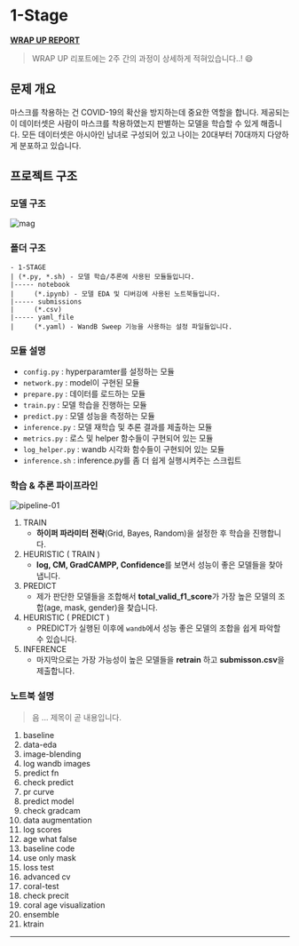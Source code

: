 # 1-Stage

**[WRAP UP REPORT](https://hackmd.io/@cdll-lo-ol-lo-ol/r1S5PKqHd)**

> WRAP UP 리포트에는 2주 간의 과정이 상세하게 적혀있습니다..! :smile:

## 문제 개요

마스크를 착용하는 건 COVID-19의 확산을 방지하는데 중요한 역할을 합니다. 제공되는 이 데이터셋은 사람이 마스크를 착용하였는지 판별하는 모델을 학습할 수 있게 해줍니다. 모든 데이터셋은 아시아인 남녀로 구성되어 있고 나이는 20대부터 70대까지 다양하게 분포하고 있습니다.

## 프로젝트 구조

### 모델 구조

![mag](https://i.imgur.com/GvtKJWR.png)

### 폴더 구조

```
- 1-STAGE
| (*.py, *.sh) - 모델 학습/추론에 사용된 모듈들입니다.
|----- notebook
|     (*.ipynb) - 모델 EDA 및 디버깅에 사용된 노트북들입니다.
|----- submissions
|     (*.csv)
|----- yaml_file
|     (*.yaml) - WandB Sweep 기능을 사용하는 설정 파일들입니다.
```

### 모듈 설명

- `config.py` : hyperparamter를 설정하는 모듈
- `network.py` : model이 구현된 모듈
- `prepare.py` : 데이터를 로드하는 모듈
- `train.py` : 모델 학습을 진행하는 모듈
- `predict.py` : 모델 성능을 측정하는 모듈
- `inference.py` : 모델 재학습 및 추론 결과를 제출하는 모듈 
- `metrics.py` : 로스 및 helper 함수들이 구현되어 있는 모듈
- `log_helper.py` : wandb 시각화 함수들이 구현되어 있는 모듈
- `inference.sh` : inference.py를 좀 더 쉽게 실행시켜주는 스크립트


### 학습 & 추론 파이프라인

![pipeline-01](https://i.imgur.com/T2RIv0h.png)

1. TRAIN
    - **하이퍼 파라미터 전략**(Grid, Bayes, Random)을 설정한 후 학습을 진행합니다.
2. HEURISTIC ( TRAIN )
    - **log, CM, GradCAMPP, Confidence**를 보면서 성능이 좋은 모델들을 찾아냅니다.
3. PREDICT
    - 제가 판단한 모델들을 조합해서 **total_valid_f1_score**가 가장 높은 모델의 조합(age, mask, gender)을 찾습니다.
4. HEURISTIC ( PREDICT )
    - PREDICT가 실행된 이후에 `wandb`에서 성능 좋은 모델의 조합을 쉽게 파악할 수 있습니다.
5. INFERENCE
    - 마지막으로는 가장 가능성이 높은 모델들을 **retrain** 하고 **submisson.csv**을 제출합니다.

### 노트북 설명

> 음 ... 제목이 곧 내용입니다.

1. baseline
2. data-eda
3. image-blending
4. log wandb images
5. predict fn
6. check predict
7. pr curve
8. predict model
9. check gradcam
10. data augmentation
11. log scores
12. age what false
13. baseline code
14. use only mask
15. loss test
16. advanced cv
17. coral-test
18. check precit
19. coral age visualization
20. ensemble
21. ktrain

---
